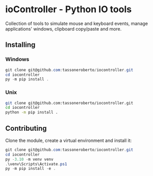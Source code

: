# ioController - Python IO tools

Collection of tools to simulate mouse and keyboard events, manage applications' windows, clipboard copy/paste and more.

## Installing

### Windows

```powershell
git clone git@github.com:tassoneroberto/iocontroller.git
cd iocontroller
py -m pip install .
```

### Unix

```bash
git clone git@github.com:tassoneroberto/iocontroller.git
cd iocontroller
python -m pip install .
```

## Contributing

Clone the module, create a virtual environment and install it:

```powershell
git clone git@github.com:tassoneroberto/iocontroller.git
cd iocontroller
py -3.10 -m venv venv
.\venv\Scripts\Activate.ps1
py -m pip install -e .
```
